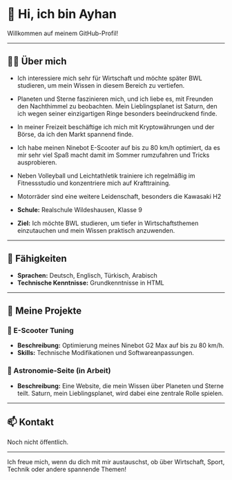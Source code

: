 # 👋 Hi, ich bin Ayhan  

Willkommen auf meinem GitHub-Profil!  

---

## 🧑‍💻 Über mich  

- Ich interessiere mich sehr für Wirtschaft und möchte später BWL studieren, um mein Wissen in diesem Bereich zu vertiefen.  
- Planeten und Sterne faszinieren mich, und ich liebe es, mit Freunden den Nachthimmel zu beobachten. Mein Lieblingsplanet ist Saturn, den ich wegen seiner einzigartigen Ringe besonders beeindruckend finde.  
- In meiner Freizeit beschäftige ich mich mit Kryptowährungen und der Börse, da ich den Markt spannend finde.  
- Ich habe meinen Ninebot E-Scooter auf bis zu 80 km/h optimiert, da es mir sehr viel Spaß macht damit im Sommer rumzufahren und Tricks ausprobieren.
- Neben Volleyball und Leichtathletik trainiere ich regelmäßig im Fitnessstudio und konzentriere mich auf Krafttraining.  
- Motorräder sind eine weitere Leidenschaft, besonders die Kawasaki H2

- **Schule:** Realschule Wildeshausen, Klasse 9
- **Ziel:** Ich möchte BWL studieren, um tiefer in Wirtschaftsthemen einzutauchen und mein Wissen praktisch anzuwenden.

---

## 🚀 Fähigkeiten  

- **Sprachen:** Deutsch, Englisch, Türkisch, Arabisch  
- **Technische Kenntnisse:** Grundkenntnisse in HTML  

---

## 🌌 Meine Projekte  

### 🚴 E-Scooter Tuning  
- **Beschreibung:** Optimierung meines Ninebot G2 Max auf bis zu 80 km/h.  
- **Skills:** Technische Modifikationen und Softwareanpassungen.  

### 🌟 Astronomie-Seite (in Arbeit)  
- **Beschreibung:** Eine Website, die mein Wissen über Planeten und Sterne teilt. Saturn, mein Lieblingsplanet, wird dabei eine zentrale Rolle spielen.  

---

## 📫 Kontakt  

 Noch nicht öffentlich.

---

Ich freue mich, wenn du dich mit mir austauschst, ob über Wirtschaft, Sport, Technik oder andere spannende Themen!  
